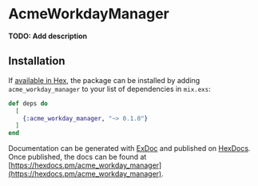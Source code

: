 # AcmeWorkdayManager

**TODO: Add description**

## Installation

If [available in Hex](https://hex.pm/docs/publish), the package can be installed
by adding `acme_workday_manager` to your list of dependencies in `mix.exs`:

```elixir
def deps do
  [
    {:acme_workday_manager, "~> 0.1.0"}
  ]
end
```

Documentation can be generated with [ExDoc](https://github.com/elixir-lang/ex_doc)
and published on [HexDocs](https://hexdocs.pm). Once published, the docs can
be found at [https://hexdocs.pm/acme_workday_manager](https://hexdocs.pm/acme_workday_manager).

